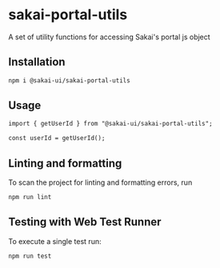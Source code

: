 # sakai-portal-utils

A set of utility functions for accessing Sakai's portal js object

## Installation

```bash
npm i @sakai-ui/sakai-portal-utils
```

## Usage

```html
import { getUserId } from "@sakai-ui/sakai-portal-utils";

const userId = getUserId();
```

## Linting and formatting

To scan the project for linting and formatting errors, run

```bash
npm run lint
```

## Testing with Web Test Runner

To execute a single test run:

```bash
npm run test
```
